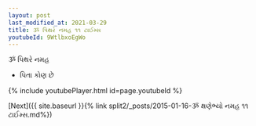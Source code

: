 ```yaml
---
layout: post
last_modified_at: 2021-03-29
title: ૐ પિથરે નમહ ૧૧ ટાઈમ્સ
youtubeId: 9WtlbxoEgWo
---
```

 
 
 ૐ પિથરે નમહ  
 
 -  પિતા કોણ છે 
 
  
 
  
 
 
 
 
 
 


{% include youtubePlayer.html id=page.youtubeId %}
 
[Next]({{ site.baseurl }}{% link  split2/_posts/2015-01-16-ૐ ક્ષણેભ્યો નમહ ૧૧ ટાઈમ્સ.md%})
 
